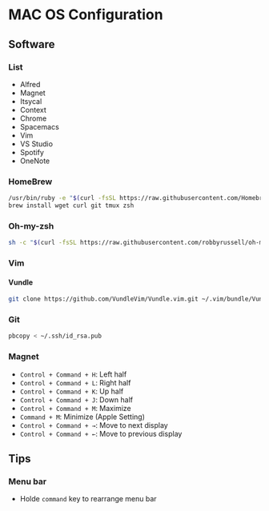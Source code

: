 # MAC OS Configuration

## Software
### List
- Alfred
- Magnet
- Itsycal
- Context
- Chrome
- Spacemacs
- Vim
- VS Studio
- Spotify
- OneNote

### HomeBrew
```bash
/usr/bin/ruby -e "$(curl -fsSL https://raw.githubusercontent.com/Homebrew/install/master/install)"
brew install wget curl git tmux zsh
```

### Oh-my-zsh
```bash
sh -c "$(curl -fsSL https://raw.githubusercontent.com/robbyrussell/oh-my-zsh/master/tools/install.sh)"
```
### Vim
#### Vundle
```bash
git clone https://github.com/VundleVim/Vundle.vim.git ~/.vim/bundle/Vundle.vim
```

### Git
```bash
pbcopy < ~/.ssh/id_rsa.pub
```

### Magnet
- `Control + Command + H`: Left half
- `Control + Command + L`: Right half
- `Control + Command + K`: Up half
- `Control + Command + J`: Down half
- `Control + Command + M`: Maximize
- `Command + M`: Minimize (Apple Setting) 
- `Control + Command + →`: Move to next display
- `Control + Command + ←`: Move to previous display


## Tips
### Menu bar
- Holde `command` key to rearrange menu bar
